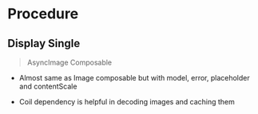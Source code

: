 # Procedure

## Display Single

> AsyncImage Composable

- Almost same as Image composable but with model, error, placeholder and contentScale

- Coil dependency is helpful in decoding images and caching them

